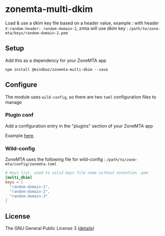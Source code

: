 # zonemta-multi-dkim

Load & use a dkim key file based on a header value, example : with header `X-random-header: random-domain-2`, zmta will use dkim key : `/path/to/zone-mta/keys/random-domain-2.pem`

## Setup

Add this as a dependency for your ZoneMTA app

```shell
npm install @mindbaz/zonemta-multi-dkim --save
```

## Configure

The module uses `wild-config`, so there are two `toml` configuration files to manage

### Plugin conf

Add a configuration entry in the "plugins" section of your ZoneMTA app

Example [here](./config.example.toml).

### Wild-config

ZoneMTA uses the following file for wild-config : `/path/to/zone-mta/config/zonemta.toml`

```toml
# Keys list, used to valid keys file name without extention .pem
[multi_dkim]
keys = [
  "random-domain-1",
  "random-domain-2",
  "random-domain-3"
]
```

## License

The GNU General Public License 3 ([details](https://www.gnu.org/licenses/quick-guide-gplv3.en.html))
